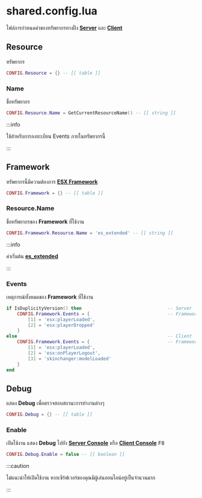 # shared.config.lua

ไฟล์การกำหนดค่าของทรัพยากรทางฝั่ง **[Server](https://en.wikipedia.org/wiki/Server-side)** และ **[Client](https://en.wikipedia.org/wiki/Client-side)**

## Resource

ทรัพยากร

```lua title="บรรทัดที่ 13"
CONFIG.Resource = {} -- [[ table ]]
```

### Name

ชื่อทรัพยากร

```lua title="บรรทัดที่ 14"
CONFIG.Resource.Name = GetCurrentResourceName() -- [[ string ]]
```

:::info

ใช้สำหรับการลงทะเบียน Events ภายในทรัพยากรนี้

:::

## Framework

ทรัพยากรนี้มีความต้องการ **[ESX Framework](https://github.com/esx-framework)**

```lua title="บรรทัดที่ 17"
CONFIG.Framework = {} -- [[ table ]]
```

### Resource.Name

ชื่อทรัพยากรของ **Framework** ที่ใช้งาน

```lua title="บรรทัดที่ 19"
CONFIG.Framework.Resource.Name = 'es_extended' -- [[ string ]]
```

:::info

ค่าเริ่มต้น **[es_extended](https://github.com/esx-framework/esx-legacy/tree/main/%5Besx%5D/es_extended)**

:::

### Events

เหตุการณ์ทั้งหมดของ **Framework** ที่ใช้งาน

```lua title="บรรทัดที่ 23"
if IsDuplicityVersion() then                                -- Server
    CONFIG.Framework.Events = {                             -- Framework Events
        [1] = 'esx:playerLoaded',
        [2] = 'esx:playerDropped'
    }
else                                                        -- Client
    CONFIG.Framework.Events = {                             -- Framework Events
        [1] = 'esx:playerLoaded',
        [2] = 'esx:onPlayerLogout',
        [3] = 'skinchanger:modelLoaded'
    }
end
```

## Debug

แสดง **Debug** เพื่อตรวจสอบสถานะการทำงานต่างๆ

```lua title="บรรทัดที่ 36"
CONFIG.Debug = {} -- [[ table ]]
```

### Enable

เปิดใช้งาน แสดง **Debug** ไปยัง **[Server Console](https://docs.fivem.net/docs/server-manual/server-commands)** หรือ **[Client Console](https://docs.fivem.net/docs/client-manual/console-commands)** <kbd>F8</kbd>

```lua title="บรรทัดที่ 37"
CONFIG.Debug.Enable = false -- [[ boolean ]]
```

:::caution

ไม่แนะนำให้เปิดใช้งาน หากเซิร์ฟเวอร์ของคุณมีผู้เล่นออนไลน์อยู่เป็นจำนวนมาก

:::
